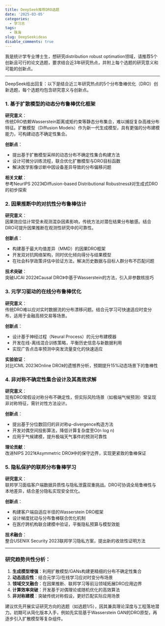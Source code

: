 ```yaml
---
title: DeepSeek推荐DRO选题
date: '2025-03-05'
categories:
  - 学习志
tags:
  - 珠海
slug: DeepSeekideas
disable_comments: true
---
```


我是统计学专业博士生，想研究distribution robust optimation领域，请推荐5个创新且可行的论文选题，要求结合近3年研究热点，并附上每个选题的研究意义和可能的创新点。

---

DeepSeek给出回复：以下是结合近三年研究热点的5个分布鲁棒优化（DRO）创新选题，每个选题均包含研究意义与创新点。


### 1. **基于扩散模型的动态分布鲁棒优化框架**
**研究意义**：  
传统DRO依赖Wasserstein距离或矩约束等静态分布集合，难以捕捉复杂高维分布特征。扩散模型（Diffusion Models）作为新一代生成模型，具有更强的分布建模能力，可构建动态不确定性集合。

**创新点**：  
- 提出基于扩散模型采样的动态分布不确定性集合构建方法  
- 设计可微分训练流程，联合优化扩散模型与DRO目标函数  
- 解决医学影像诊断中因设备差异导致的分布偏移问题  

**相关文献**：  
参考NeurIPS 2023《Diffusion-based Distributional Robustness》对生成式DRO的初步探索



### 2. **因果推断中的对抗性分布鲁棒估计**
**研究意义**：  
因果效应估计常受未观测混杂因素影响，传统方法对潜在结果分布敏感。结合DRO可提升因果推断在观测性研究中的可靠性。

**创新点**：  
- 构建基于最大均值差异（MMD）的因果DRO框架  
- 开发双对抗网络架构，同时优化倾向得分与结果模型  
- 在社会科学政策评估中验证方法，解决历史数据与目标人群分布不匹配问题  

**技术突破**：  
突破IJCAI 2022《Causal DRO》中基于Wasserstein的方法，引入非参数核技巧



### 3. **元学习驱动的在线分布鲁棒优化**
**研究意义**：  
传统DRO难以应对实时数据流的分布漂移问题。结合元学习可快速适应时变分布，适用于金融高频交易等场景。

**创新点**：  
- 设计基于神经过程（Neural Process）的元分布建模器  
- 开发在线-离线混合训练策略，平衡历史信息与新数据利用  
- 实现广告点击率预测中突发流量变化的快速适应  

**实验验证**：  
对比ICML 2023《Online DRO》的遗憾界分析，预期提升15%动态场景下的鲁棒性



### 4. **非对称不确定性集合设计及其高效求解**
**研究意义**：  
现有DRO常假设对称分布不确定性，但实际风险场景（如极端气候预测）常呈现非对称特征，需针对性方法设计。

**创新点**：  
- 提出基于分位数回归的非对称φ-divergence构造方法  
- 开发对偶空间投影算法，降低计算复杂度至O(n log n)  
- 应用于气候建模，提升极端天气事件的预测可靠性  

**理论贡献**：  
改进NIPS 2021《Asymmetric DRO》中的保守边界，实现更紧致的鲁棒保证



### 5. **隐私保护的联邦分布鲁棒学习**
**研究意义**：  
联邦学习面临客户端数据异质性与隐私泄露双重挑战。DRO可协调全局鲁棒性与本地差异，结合差分隐私实现安全优化。

**创新点**：  
- 构建客户端自适应半径的Wasserstein DRO框架  
- 设计梯度扰动与分布鲁棒联合优化机制  
- 在医疗跨机构联合建模中验证，平衡隐私预算与模型效能  

**技术融合**：  
整合USENIX Security 2023联邦学习隐私方案，提出新的收敛性证明方法

---

### 研究趋势共性分析：
1. **生成模型增强**：利用扩散模型/GANs构建更精细的分布不确定性集合  
2. **动态适应性**：结合元学习/在线学习应对时变分布场景  
3. **领域交叉融合**：在因果推断、联邦学习等前沿领域拓展DRO应用边界  
4. **计算效率突破**：开发基于对偶理论或随机优化的高效算法  
5. **非对称建模**：突破传统对称假设，更好匹配实际应用场景  

建议优先开展实证研究方向的选题（如选题1/5），因其兼具理论深度与工程落地潜力。初期可从简化版本入手，例如先实现基于Wasserstein GAN的DRO原型，再逐步引入扩散模型等复杂组件。

